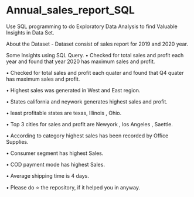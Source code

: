 # Annual_sales_report_SQL
Use SQL programming to do Exploratory Data Analysis to find Valuable Insights in Data Set. 

About the Dataset - Dataset consist of sales report for 2019 and 2020 year.

Some Insights using SQL Query.
• Checked for total sales and profit each year and found that year 2020 has maximum sales and profit.

• Checked for total sales and profit each quater and found that Q4 quater has maximum sales and profit.

• Highest sales was generated in  West and East region.

• States california and neywork generates highest sales and profit.

•  least profitable states are texas,  Illinois , Ohio.

•  Top 3 cities for sales and profit are Newyork , los Angeles , Saettle.

•  According to category highest sales has been recorded by Office Supplies.

•  Consumer segment has highest Sales.

•  COD payment mode has highest Sales. 

•  Average shipping time is 4 days.

• Please do ⭐ the repository, if it helped you in anyway.
